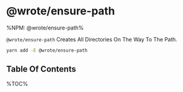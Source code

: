 # @wrote/ensure-path

%NPM: @wrote/ensure-path%

`@wrote/ensure-path` Creates All Directories On The Way To The Path.

```sh
yarn add -E @wrote/ensure-path
```

## Table Of Contents

%TOC%